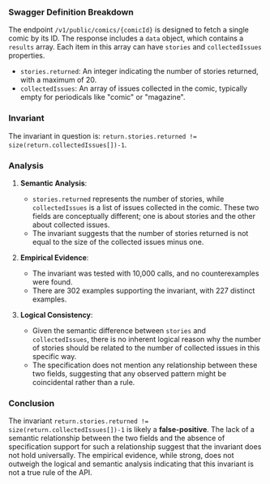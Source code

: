 ### Swagger Definition Breakdown

The endpoint `/v1/public/comics/{comicId}` is designed to fetch a single comic by its ID. The response includes a `data` object, which contains a `results` array. Each item in this array can have `stories` and `collectedIssues` properties. 

- `stories.returned`: An integer indicating the number of stories returned, with a maximum of 20.
- `collectedIssues`: An array of issues collected in the comic, typically empty for periodicals like "comic" or "magazine".

### Invariant

The invariant in question is: `return.stories.returned != size(return.collectedIssues[])-1`.

### Analysis

1. **Semantic Analysis**:
   - `stories.returned` represents the number of stories, while `collectedIssues` is a list of issues collected in the comic. These two fields are conceptually different; one is about stories and the other about collected issues.
   - The invariant suggests that the number of stories returned is not equal to the size of the collected issues minus one.

2. **Empirical Evidence**:
   - The invariant was tested with 10,000 calls, and no counterexamples were found.
   - There are 302 examples supporting the invariant, with 227 distinct examples.

3. **Logical Consistency**:
   - Given the semantic difference between `stories` and `collectedIssues`, there is no inherent logical reason why the number of stories should be related to the number of collected issues in this specific way.
   - The specification does not mention any relationship between these two fields, suggesting that any observed pattern might be coincidental rather than a rule.

### Conclusion

The invariant `return.stories.returned != size(return.collectedIssues[])-1` is likely a **false-positive**. The lack of a semantic relationship between the two fields and the absence of specification support for such a relationship suggest that the invariant does not hold universally. The empirical evidence, while strong, does not outweigh the logical and semantic analysis indicating that this invariant is not a true rule of the API.
